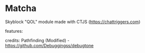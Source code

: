 # Matcha
Skyblock "QOL" module made with CTJS (https://chattriggers.com)

features: 


credits:
  Pathfinding (Modified) - https://github.com/Debuggingss/debugtone
